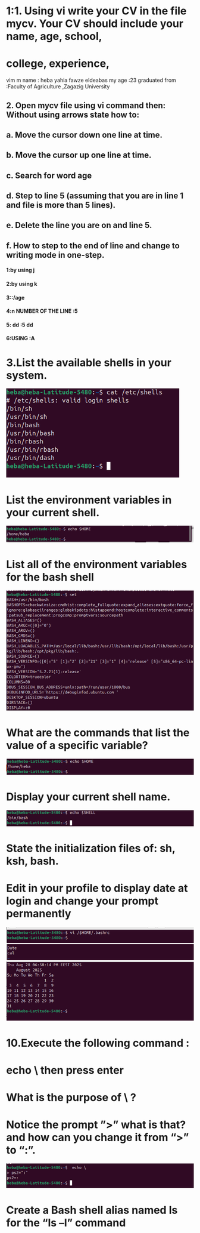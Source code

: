 # 1:1. Using vi write your CV in the file mycv. Your CV should include your name, age, school,
# college, experience,
 vim m 
  name : heba yahia fawze eldeabas
 my age :23
 graduated from :Faculty of Agriculture ,Zagazig University
 ## 2. Open mycv file using vi command then: Without using arrows state how to:
 ## a. Move the cursor down one line at time.
 ## b. Move the cursor up one line at time.
 ## c. Search for word age
 ## d. Step to line 5 (assuming that you are in line 1 and file is more than 5 lines).
 ## e. Delete the line you are on and line 5.
## f. How to step to the end of line and change to writing mode in one-step.  
 #### 1:by using j
 #### 2:by using k 
 #### 3::/age 
 #### 4:n NUMBER OF THE LINE :5
 #### 5: dd  :5  dd
 #### 6:USING :A  
 # 3.List the available shells in your system.
 ![img1](https://github.com/heba-eldeabes/Red-Hat-Administration-I/blob/main/images/images/Screenshot%20from%202025-08-27%2020-40-09.png) 
 # List the environment variables in your current shell.
 ![img2](https://github.com/heba-eldeabes/Red-Hat-Administration-I/blob/main/images/images/Screenshot%20from%202025-08-27%2021-32-11.png) 
 # List all of the environment variables for the bash shell
 ![img3](https://github.com/heba-eldeabes/Red-Hat-Administration-I/blob/main/images/images/Screenshot%20from%202025-08-28%2018-32-38.png)
 # What are the commands that list the value of a specific variable?
 ![img4](https://github.com/heba-eldeabes/Red-Hat-Administration-I/blob/main/images/images/Screenshot%20from%202025-08-28%2018-38-04.png) 
 # Display your current shell name.
  ![img5](https://github.com/heba-eldeabes/Red-Hat-Administration-I/blob/main/images/images/Screenshot%20from%202025-08-28%2018-39-36.png) 
  # State the initialization files of: sh, ksh, bash. 

  # Edit in your profile to display date at login and change your prompt permanently
  ![img6](https://github.com/heba-eldeabes/Red-Hat-Administration-I/blob/main/images/images/Screenshot%20from%202025-08-28%2018-53-22.png)
  ![img7](https://github.com/heba-eldeabes/Red-Hat-Administration-I/blob/main/images/images/Screenshot%20from%202025-08-28%2018-53-35.png) 
  ![img8](https://github.com/heba-eldeabes/Red-Hat-Administration-I/blob/main/images/images/Screenshot%20from%202025-08-28%2018-58-26.png)
  # 10.Execute the following command :
 # echo \ then press enter
 # What is the purpose of \ ?
 # Notice the prompt ”>” what is that? and how can you change it from “>” to “:”.
 ![img9](https://github.com/heba-eldeabes/Red-Hat-Administration-I/blob/main/images/images/Screenshot%20from%202025-08-28%2019-08-11.png)
# Create a Bash shell alias named ls for the “ls –l” command
